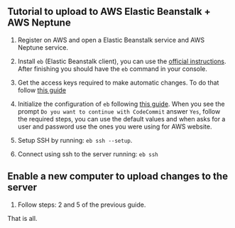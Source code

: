 ## Tutorial to upload to AWS Elastic Beanstalk + AWS Neptune

1. Register on AWS and open a Elastic Beanstalk service and AWS Neptune service.

2. Install `eb` (Elastic Beanstalk client), you can use the [official instructions](https://docs.aws.amazon.com/elasticbeanstalk/latest/dg/eb-cli3-install.html). After finishing you should have the `eb` command in your console.

3. Get the access keys required to make automatic changes. To do that follow [this guide](https://docs.aws.amazon.com/general/latest/gr/aws-sec-cred-types.html#access-keys-and-secret-access-keys)

4. Initialize the configuration of `eb` following [this guide](https://docs.aws.amazon.com/elasticbeanstalk/latest/dg/eb-cli3-configuration.html). When you see the prompt `Do you want to continue with CodeCommit` answer `Yes`, follow the required steps, you can use the default values and when asks for a user and password use the ones you were using for AWS website.

5. Setup SSH by running: `eb ssh --setup`.

6. Connect using ssh to the server running: `eb ssh`

## Enable a new computer to upload changes to the server

1. Follow steps: 2 and 5 of the previous guide.

That is all.
